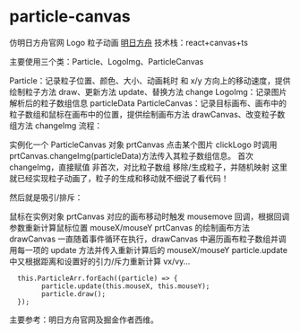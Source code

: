 # particle-canvas

仿明日方舟官网 Logo 粒子动画
[明日方舟](https://ak.hypergryph.com/#)
技术栈：react+canvas+ts

主要使用三个类：Particle、LogoImg、ParticleCanvas

Particle：记录粒子位置、颜色、大小、动画耗时 和 x/y 方向上的移动速度，提供绘制粒子方法 draw、更新方法 update、替换方法 change
LogoImg：记录图片解析后的粒子数组信息 particleData
ParticleCanvas：记录目标画布、画布中的粒子数组和鼠标在画布中的位置，提供绘制画布方法 drawCanvas、改变粒子数组方法 changeImg
流程：

实例化一个 ParticleCanvas 对象 prtCanvas
点击某个图片 clickLogo 时调用 prtCanvas.changeImg(particleData)方法传入其粒子数组信息。
首次 changeImg，直接赋值
非首次，对比粒子数组 移除/生成粒子，并随机映射
这里就已经实现粒子动画了，粒子的生成和移动就不细说了看代码！

然后就是吸引/排斥：

鼠标在实例对象 prtCanvas 对应的画布移动时触发 mousemove 回调，根据回调参数重新计算鼠标位置 mouseX/mouseY
prtCanvas 的绘制画布方法 drawCanvas 一直随着事件循环在执行，drawCanvas 中遍历画布粒子数组并调用每一项的 update 方法并传入重新计算后的 mouseX/mouseY
particle.update 中又根据距离和设置好的引力/斥力重新计算 vx/vy...

```
  this.ParticleArr.forEach((particle) => {
        particle.update(this.mouseX, this.mouseY);
        particle.draw();
  });

```

主要参考：明日方舟官网及掘金作者西维。
